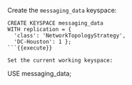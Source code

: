 Create the `messaging_data` keyspace:
```
CREATE KEYSPACE messaging_data
WITH replication = {
  'class': 'NetworkTopologyStrategy', 
  'DC-Houston': 1 };
```{{execute}}

Set the current working keyspace:
```
USE messaging_data;
```{{execute}}
